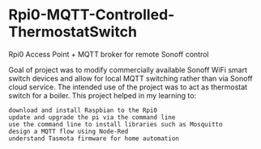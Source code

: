 # Rpi0-MQTT-Controlled-ThermostatSwitch
Rpi0 Access Point + MQTT broker for remote Sonoff control

Goal of project was to modify commercially available Sonoff WiFi smart switch devices and allow for local MQTT switching rather than via Sonoff cloud service. The intended use of the project was to act as thermostat switch for a boiler.
This project helped in my learning to:

    download and install Raspbian to the Rpi0
    update and upgrade the pi via the command line
    use the command line to install libraries such as Mosquitto
    design a MQTT flow using Node-Red
    understand Tasmota firmware for home automation
    
